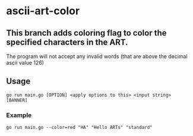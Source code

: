 # ascii-art-color

## This branch adds coloring flag to color the specified characters in the ART.

The program will not accept any invalid words (that are above the decimal ascii value 126)

## Usage
`go run main.go [OPTION] <apply options to this> <input string> [BANNER]`

### Example
`go run main.go --color=red "HA" "Hello ARTs" "standard"`
